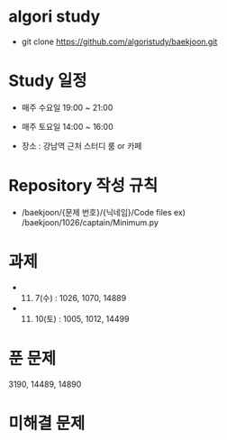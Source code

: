 # algori study
- git clone https://github.com/algoristudy/baekjoon.git

# Study 일정
- 매주 수요일 19:00 ~ 21:00
- 매주 토요일 14:00 ~ 16:00

- 장소 : 강남역 근처 스터디 룸 or 카페 

# Repository 작성 규칙
  - /baekjoon/{문제 번호}/{닉네임}/Code files
    ex) /baekjoon/1026/captain/Minimum.py


# 과제
- 11. 7(수) : 1026, 1070, 14889
- 11. 10(토) : 1005, 1012, 14499

# 푼 문제
3190, 14489, 14890

# 미해결 문제
